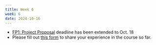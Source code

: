 ```yaml
---
title: Week 6
week: 6
date: 2024-10-16
---
```


- [FP1: Project Proposal](/assignments/fp1-project-proposal) deadline has been extended to Oct. 18
- Please fill out [this form](https://forms.gle/2g3fXBymVtvh2ij3A) to share your experience in the course so far.